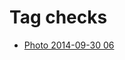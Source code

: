 <!--
title: Tag checks
date: 2020-06-28T14:51:44.982Z
tags:
-->
# Tag checks

 * [Photo 2014-09-30 06](98790880052.md)